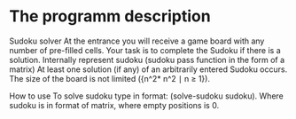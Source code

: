 # The programm description
Sudoku solver
    At the entrance you will receive a game board with any number of pre-filled cells. Your task is to complete the Sudoku if there is a solution.
    Internally represent sudoku (sudoku pass function in the form of a matrix)
    At least one solution (if any) of an arbitrarily entered Sudoku occurs.
    The size of the board is not limited ({n^2* n^2 ∣ n ≥ 1}).

How to use
    To solve sudoku type in format: (solve-sudoku sudoku). Where sudoku is in format of matrix, where empty positions is 0.
